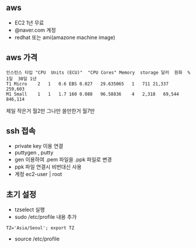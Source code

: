 ## aws
- EC2 1년 무료
- @naver.com 계정
- redhat  또는 ami(amazone machine image)

## aws 가격
```
인스턴스 타입	"CPU  Units (ECU)"	"CPU Cores"	Memory	storage	달러	원화	%	1일	30일	1년
T1 Micro	2	1	0.6	EBS	0.027	29.635065	1	711	21,337	259,603
M1 Small	1	1	1.7	160	0.088	96.58836	4	2,318	69,544	846,114
```
제일 작은거 월2만
그나만 쓸만한거 월7만 

## ssh 접속
- private key 이용 연결
- puttygen , putty  
- gen 이용하여 .pem 파일을 .ppk 파일로 변경 
- ppk 파일 연결시 비번대신 사용
- 계정 ec2-user | root

## 초기 설정
- tzselect 실행
- sudo /etc/profile 내용 추가
```
TZ='Asia/Seoul'; export TZ
```
- source /etc/profile